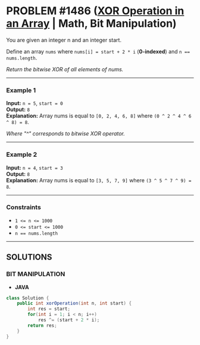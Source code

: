 # PROBLEM #1486 ([XOR Operation in an Array](https://leetcode.com/problems/xor-operation-in-an-array/) | Math, Bit Manipulation)

You are given an integer n and an integer start.

Define an array `nums` where `nums[i] = start + 2 * i` (**0-indexed**) and `n == nums.length`.

_Return the bitwise XOR of all elements of nums._

***

### Example 1

**Input:** `n = 5`, `start = 0` <br/>
**Output:** `8` <br/>
**Explanation:** Array nums is equal to `[0, 2, 4, 6, 8]` where `(0 ^ 2 ^ 4 ^ 6 ^ 8) = 8`. <br/>

_Where "^" corresponds to bitwise XOR operator._

***

### Example 2

**Input:** `n = 4`, `start = 3` <br/>
**Output:** `8` <br/>
**Explanation:** Array nums is equal to `[3, 5, 7, 9]` where `(3 ^ 5 ^ 7 ^ 9) = 8`.

***

### Constraints

- `1 <= n <= 1000`
- `0 <= start <= 1000`
- `n == nums.length`

***

## SOLUTIONS

### BIT MANIPULATION

- **JAVA**
```java
class Solution {
    public int xorOperation(int n, int start) {
        int res = start;
        for(int i = 1; i < n; i++)
            res ^= (start + 2 * i);
        return res;
    }
}
```
